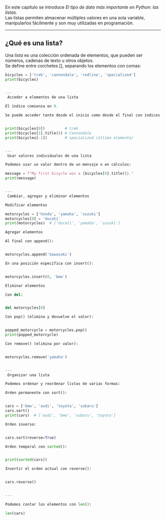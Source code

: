 En este capítulo se introduce *El tipo de dato más importante en Python: las listas*.  
Las listas permiten almacenar múltiples valores en una sola variable, manipularlos fácilmente y son muy utilizadas en programación.  

---

## ¿Qué es una lista?
Una *lista* es una colección ordenada de elementos, que pueden ser números, cadenas de texto u otros objetos.  
Se define entre corchetes [], separando los elementos con comas:

```python
bicycles = ['trek', 'cannondale', 'redline', 'specialized']
print(bicycles)


---
 Acceder a elementos de una lista

El índice comienza en 0.

Se puede acceder tanto desde el inicio como desde el final con índices negativos.


print(bicycles[0])         # trek
print(bicycles[1].title()) # Cannondale
print(bicycles[-1])        # specialized (último elemento)


---
 Usar valores individuales de una lista

Podemos usar un valor dentro de un mensaje o en cálculos:

message = f"My first bicycle was a {bicycles[0].title()}."
print(message)


---
 Cambiar, agregar y eliminar elementos

Modificar elementos

motorcycles = ['honda', 'yamaha', 'suzuki']
motorcycles[0] = 'ducati'
print(motorcycles)  # ['ducati', 'yamaha', 'suzuki']

Agregar elementos

Al final con append():


motorcycles.append('kawasaki')

En una posición específica con insert():


motorcycles.insert(0, 'bmw')

Eliminar elementos

Con del:


del motorcycles[0]

Con pop() (elimina y devuelve el valor):


popped_motorcycle = motorcycles.pop()
print(popped_motorcycle)

Con remove() (elimina por valor):


motorcycles.remove('yamaha')


---
 Organizar una lista

Podemos ordenar y reordenar listas de varias formas:

Orden permanente con sort():


cars = ['bmw', 'audi', 'toyota', 'subaru']
cars.sort()
print(cars)  # ['audi', 'bmw', 'subaru', 'toyota']

Orden inverso:


cars.sort(reverse=True)

Orden temporal con sorted():


print(sorted(cars))

Invertir el orden actual con reverse():


cars.reverse()


---

Podemos contar los elementos con len():

len(cars)
